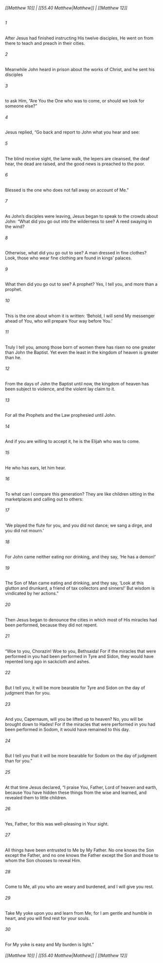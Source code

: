 
###### [[Matthew 10]] | [[55.40 Matthew|Matthew]] | [[Matthew 12]]

###### 1
After Jesus had finished instructing His twelve disciples, He went on from there to teach and preach in their cities.
###### 2
Meanwhile John heard in prison about the works of Christ, and he sent his disciples
###### 3
to ask Him, “Are You the One who was to come, or should we look for someone else?”
###### 4
Jesus replied, “Go back and report to John what you hear and see:
###### 5
The blind receive sight, the lame walk, the lepers are cleansed, the deaf hear, the dead are raised, and the good news is preached to the poor.
###### 6
Blessed is the one who does not fall away on account of Me.”
###### 7
As John’s disciples were leaving, Jesus began to speak to the crowds about John: “What did you go out into the wilderness to see? A reed swaying in the wind?
###### 8
Otherwise, what did you go out to see? A man dressed in fine clothes? Look, those who wear fine clothing are found in kings’ palaces.
###### 9
What then did you go out to see? A prophet? Yes, I tell you, and more than a prophet.
###### 10
This is the one about whom it is written: ‘Behold, I will send My messenger ahead of You, who will prepare Your way before You.’
###### 11
Truly I tell you, among those born of women there has risen no one greater than John the Baptist. Yet even the least in the kingdom of heaven is greater than he.
###### 12
From the days of John the Baptist until now, the kingdom of heaven has been subject to violence, and the violent lay claim to it.
###### 13
For all the Prophets and the Law prophesied until John.
###### 14
And if you are willing to accept it, he is the Elijah who was to come.
###### 15
He who has ears, let him hear.
###### 16
To what can I compare this generation? They are like children sitting in the marketplaces and calling out to others:
###### 17
‘We played the flute for you, and you did not dance; we sang a dirge, and you did not mourn.’
###### 18
For John came neither eating nor drinking, and they say, ‘He has a demon!’
###### 19
The Son of Man came eating and drinking, and they say, ‘Look at this glutton and drunkard, a friend of tax collectors and sinners!’ But wisdom is vindicated by her actions.”
###### 20
Then Jesus began to denounce the cities in which most of His miracles had been performed, because they did not repent.
###### 21
“Woe to you, Chorazin! Woe to you, Bethsaida! For if the miracles that were performed in you had been performed in Tyre and Sidon, they would have repented long ago in sackcloth and ashes.
###### 22
But I tell you, it will be more bearable for Tyre and Sidon on the day of judgment than for you.
###### 23
And you, Capernaum, will you be lifted up to heaven? No, you will be brought down to Hades! For if the miracles that were performed in you had been performed in Sodom, it would have remained to this day.
###### 24
But I tell you that it will be more bearable for Sodom on the day of judgment than for you.”
###### 25
At that time Jesus declared, “I praise You, Father, Lord of heaven and earth, because You have hidden these things from the wise and learned, and revealed them to little children.
###### 26
Yes, Father, for this was well-pleasing in Your sight.
###### 27
All things have been entrusted to Me by My Father. No one knows the Son except the Father, and no one knows the Father except the Son and those to whom the Son chooses to reveal Him.
###### 28
Come to Me, all you who are weary and burdened, and I will give you rest.
###### 29
Take My yoke upon you and learn from Me; for I am gentle and humble in heart, and you will find rest for your souls.
###### 30
For My yoke is easy and My burden is light.”

###### [[Matthew 10]] | [[55.40 Matthew|Matthew]] | [[Matthew 12]]
